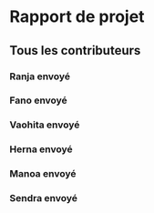 # Rapport de projet
## Tous les contributeurs
### Ranja envoyé
### Fano envoyé
### Vaohita envoyé
### Herna  envoyé
### Manoa  envoyé
### Sendra envoyé
